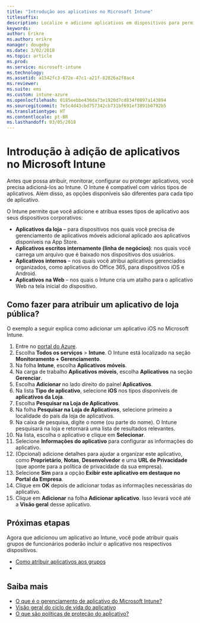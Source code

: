 ```yaml
---
title: "Introdução aos aplicativos no Microsoft Intune"
titlesuffix: 
description: Localize e adicione aplicativos em dispositivos para permitir que os colaboradores realizem seus trabalhos.
keywords: 
author: Erikre
ms.author: erikre
manager: dougeby
ms.date: 3/02/2018
ms.topic: article
ms.prod: 
ms.service: microsoft-intune
ms.technology: 
ms.assetid: a1542fc3-672e-47c1-a21f-82826a2f8ac4
ms.reviewer: 
ms.suite: ems
ms.custom: intune-azure
ms.openlocfilehash: 0185eebbe436da73e1920d7cd834f0897a143894
ms.sourcegitcommit: 7e5c4d43cbd757342cb731bf691ef3891b0792b5
ms.translationtype: HT
ms.contentlocale: pt-BR
ms.lasthandoff: 03/05/2018
---
```

# <a name="get-started-with-adding-apps-in-microsoft-intune"></a>Introdução à adição de aplicativos no Microsoft Intune

Antes que possa atribuir, monitorar, configurar ou proteger aplicativos, você precisa adicioná-los ao Intune. O Intune é compatível com vários tipos de aplicativos. Além disso, as opções disponíveis são diferentes para cada tipo de aplicativo.

O Intune permite que você adicione e atribua esses tipos de aplicativo aos seus dispositivos corporativos:
- **Aplicativos da loja** – para dispositivos nos quais você precisa de gerenciamento de aplicativos móveis adicional aplicado aos aplicativos disponíveis na App Store.
- **Aplicativos escritos internamente (linha de negócios)**: nos quais você carrega um arquivo que é baixado nos dispositivos dos usuários.
- **Aplicativos internos** – nos quais você atribui aplicativos gerenciados organizados, como aplicativos do Office 365, para dispositivos iOS e Android. 
- **Aplicativos na Web** – nos quais o Intune cria um atalho para o aplicativo Web na tela inicial do dispositivo.

## <a name="how-do-i-assign-a-public-store-app"></a>Como fazer para atribuir um aplicativo de loja pública?

O exemplo a seguir explica como adicionar um aplicativo iOS no Microsoft Intune.

1. Entre no [portal do Azure](https://portal.azure.com).
2. Escolha **Todos os serviços** > **Intune**. O Intune está localizado na seção **Monitoramento + Gerenciamento**.
3. Na folha **Intune**, escolha **Aplicativos móveis**.
4. Na carga de trabalho **Aplicativos móveis**, escolha **Aplicativos** na seção **Gerenciar**.
5. Escolha **Adicionar** no lado direito do painel **Aplicativos**.
6. Na lista **Tipo de aplicativo**, selecione **iOS** nos tipos disponíveis de **aplicativos da Loja**.
6. Escolha **Pesquisar na Loja de Aplicativos**.
7. Na folha **Pesquisar na Loja de Aplicativos**, selecione primeiro a localidade do país da loja de aplicativos.
8. Na caixa de pesquisa, digite o nome (ou parte do nome). O Intune pesquisará na loja e retornará uma lista de resultados relevantes.
9. Na lista, escolha o aplicativo e clique em **Selecionar**.
10. Selecione **Informações do aplicativo** para configurar as informações do aplicativo.
11. (Opcional) adicione detalhes para ajudar a organizar este aplicativo, como **Proprietário**, **Notas**, **Desenvolvedor** e uma **URL de Privacidade** (que aponte para a política de privacidade da sua empresa).
12. Selecione **Sim** para a opção **Exibir este aplicativo em destaque no Portal da Empresa**. 
13. Clique em **OK** depois de adicionar todas as informações necessárias do aplicativo.
14. Clique em **Adicionar** na folha **Adicionar aplicativo**. Isso levará você até a **Visão geral** desse aplicativo. 

## <a name="next-steps"></a>Próximas etapas

Agora que adicionou um aplicativo ao Intune, você pode atribuir quais grupos de funcionários poderão incluir o aplicativo nos respectivos dispositivos.

- [Como atribuir aplicativos aos grupos](apps-deploy.md)
- 
## <a name="learn-more"></a>Saiba mais

* [O que é o gerenciamento de aplicativo do Microsoft Intune?](app-management.md)
* [Visão geral do ciclo de vida do aplicativo](app-lifecycle.md)
* [O que são políticas de proteção do aplicativo?](app-protection-policy.md)
